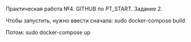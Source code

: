 Практическая работа №4. GITHUB по PT_START. Задание 2.

Чтобы запустить, нужно ввести сначала:
sudo docker-compose build

Потом:
sudo docker-compose up
